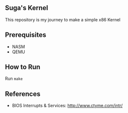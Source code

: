 ## Suga's Kernel
This repository is my journey to make a simple x86 Kernel

## Prerequisites
- NASM
- QEMU

## How to Run
Run `make`

## References
- BIOS Interrupts & Services: http://www.ctyme.com/intr/
